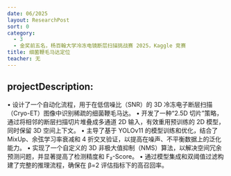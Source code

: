 ```yaml
---
date: 06/2025
layout: ResearchPost
sort: 0
category: 
  - 3
  - 金奖前五名，杨百翰大学冷冻电镜断层扫描挑战赛 2025，Kaggle 竞赛
title: 细菌鞭毛马达定位
teacher: 无
---
```

## projectDescription:
• 设计了一个自动化流程，用于在低信噪比（SNR）的 3D 冷冻电子断层扫描（Cryo-ET）图像中识别稀疏的细菌鞭毛马达。
• 开发了一种“2.5D 切片”策略，通过将相邻的断层扫描切片堆叠成多通道 2D 输入，有效重用预训练的 2D 模型，同时保留 3D 空间上下文。
• 主导了基于 YOLOv11 的模型训练和优化，结合了 MixUp、余弦学习率衰减和 4 折交叉验证，以提高在噪声、不平衡数据上的泛化能力。
• 实现了一个自定义的 3D 非极大值抑制（NMS）算法，以解决空间冗余预测问题，并显著提高了检测精度和 F₂-Score。
• 通过模型集成和双阈值过滤构建了完整的推理流程，确保在 β=2 评估指标下的高召回率。